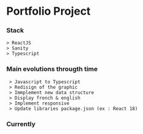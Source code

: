 # Portfolio Project

### Stack

```
> ReactJS
> Sanity
> Typescript

```

### Main evolutions througth time

```
 > Javascript to Typescript
 > Redisign of the graphic
 > Immplement new data structure
 > Display french & english
 > Implement responsive
 > Update libraries package.json (ex : React 18)
```

### Currently

```

```

